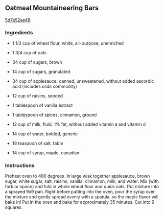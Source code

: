 ## Oatmeal Mountaineering Bars

[5d7e52ae48](http://www.food.com/recipe/oatmeal-mountaineering-bars-435348)

### Ingredients

 - 1 1/3 cup of wheat flour, white, all-purpose, unenriched

 - 1 3/4 cup of oats

 - 34 cup of sugars, brown

 - 14 cup of sugars, granulated

 - 34 cup of applesauce, canned, unsweetened, without added ascorbic acid (includes usda commodity)

 - 12 cup of raisins, seeded

 - 1 tablespoon of vanilla extract

 - 1 tablespoon of spices, cinnamon, ground

 - 12 cup of milk, fluid, 1% fat, without added vitamin a and vitamin d

 - 14 cup of water, bottled, generic

 - 18 teaspoon of salt, table

 - 14 cup of syrup, maple, canadian

### Instructions

Preheat oven to 400 degrees. In large wisk together applesauce, brown sugar, white sugar, salt, raisins, vanilla, cinnamon, milk, and water. Mix (with fork or spoon) and fold in whole wheat flour and quick oats. Put mixture into a sprayed 9x9 pan. Right before putting into the oven, pour the syrup over the mixture and gently spread evenly with a spatula, so the maple flavor will bake in! Put in the oven and bake for approximately 35 minutes. Cut into 9 squares.
